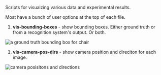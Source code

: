 Scripts for visualzing various data and experimental results.


Most have a bunch of user options at the top of each file.


1. **vis-bounding-boxes** - show bounding boxes. Either ground truth or from a recognition 
                            system's output. Or both.

![a ground truth bounding box for chair](http://cs.unc.edu/~ammirato/images/vis_bounding_boxes.jpg)

1. **vis-camera-pos-dirs** - show camera position and direciton for each image.

![camera posisitons and directions](http://cs.unc.edu/~ammirato/images/vis.jpg)




